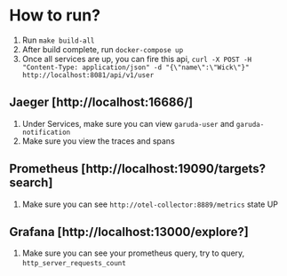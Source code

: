# How to run?

1. Run ```make build-all```
2. After build complete, run ```docker-compose up```
3. Once all services are up, you can fire this api,
```curl -X POST -H "Content-Type: application/json" -d "{\"name\":\"Wick\"}" http://localhost:8081/api/v1/user```

## Jaeger [http://localhost:16686/]
1. Under Services, make sure you can view ```garuda-user``` and ```garuda-notification```
2. Make sure you view the traces and spans

## Prometheus [http://localhost:19090/targets?search]
1. Make sure you can see ```http://otel-collector:8889/metrics``` state UP

## Grafana [http://localhost:13000/explore?]
1. Make sure you can see your prometheus query, try to query, ```http_server_requests_count```
